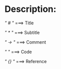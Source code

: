 <h1>Description: </h1>

<em>" # "</em> ===> Title

<em>" * "</em> ===> Subtitle

<em>" -> "</em> ===> Comment

<em>"  "</em> ===> Code

<em>" {} "</em> ===> Reference